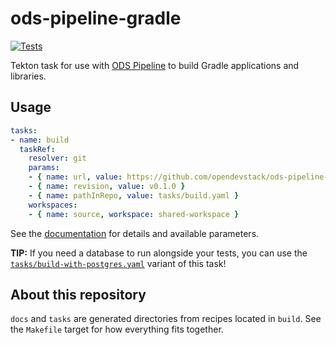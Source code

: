 # ods-pipeline-gradle

[![Tests](https://github.com/opendevstack/ods-pipeline-gradle/actions/workflows/main.yaml/badge.svg)](https://github.com/opendevstack/ods-pipeline-gradle/actions/workflows/main.yaml)

Tekton task for use with [ODS Pipeline](https://github.com/opendevstack/ods-pipeline) to build Gradle applications and libraries.

## Usage

```yaml
tasks:
- name: build
  taskRef:
    resolver: git
    params:
    - { name: url, value: https://github.com/opendevstack/ods-pipeline-gradle.git }
    - { name: revision, value: v0.1.0 }
    - { name: pathInRepo, value: tasks/build.yaml }
    workspaces:
    - { name: source, workspace: shared-workspace }
```

See the [documentation](https://github.com/opendevstack/ods-pipeline-gradle/blob/main/docs/build.adoc) for details and available parameters.

**TIP:** If you need a database to run alongside your tests, you can use the [`tasks/build-with-postgres.yaml`](https://github.com/opendevstack/ods-pipeline-gradle/blob/main/docs/build-with-postgres.adoc) variant of this task!

## About this repository

`docs` and `tasks` are generated directories from recipes located in `build`. See the `Makefile` target for how everything fits together.
